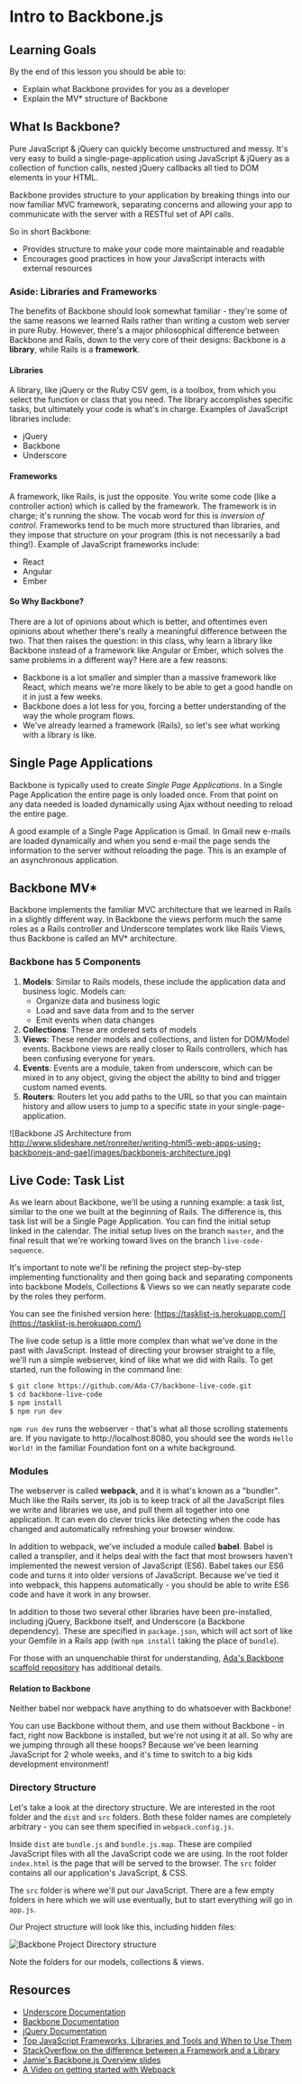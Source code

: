 # Intro to Backbone.js

## Learning Goals

By the end of this lesson you should be able to:

- Explain what Backbone provides for you as a developer
- Explain the MV\* structure of Backbone

## What Is Backbone?

Pure JavaScript & jQuery can quickly become unstructured and messy.  It's very easy to build a single-page-application using JavaScript & jQuery as a collection of function calls, nested jQuery callbacks all tied to DOM elements in your HTML.  

Backbone provides structure to your application by breaking things into our now familiar MVC framework, separating concerns and allowing your app to communicate with the server with a RESTful set of API calls.  

So in short Backbone:
-  Provides structure to make your code more maintainable and readable
-  Encourages good practices in how your JavaScript interacts with external resources

### Aside: Libraries and Frameworks
The benefits of Backbone should look somewhat familiar - they're some of the same reasons we learned Rails rather than writing a custom web server in pure Ruby. However, there's a major philosophical difference between Backbone and Rails, down to the very core of their designs: Backbone is a **library**, while Rails is a **framework**.

#### Libraries
A library, like jQuery or the Ruby CSV gem, is a toolbox, from which you select the function or class that you need. The library accomplishes specific tasks, but ultimately your code is what's in charge. Examples of JavaScript libraries include:
- jQuery
- Backbone
- Underscore

#### Frameworks
A framework, like Rails, is just the opposite. You write some code (like a controller action) which is called by the framework. The framework is in charge; it's running the show. The vocab word for this is _inversion of control_. Frameworks tend to be much more structured than libraries, and they impose that structure on your program (this is not necessarily a bad thing!). Example of JavaScript frameworks include:
- React
- Angular
- Ember

#### So Why Backbone?
There are a lot of opinions about which is better, and oftentimes even opinions about whether there's really a meaningful difference between the two. That then raises the question: in this class, why learn a library like Backbone instead of a framework like Angular or Ember, which solves the same problems in a different way? Here are a few reasons:
- Backbone is a lot smaller and simpler than a massive framework like React, which means we're more likely to be able to get a good handle on it in just a few weeks.
- Backbone does a lot less for you, forcing a better understanding of the way the whole program flows.
- We've already learned a framework (Rails), so let's see what working with a library is like.

## Single Page Applications

Backbone is typically used to create *Single Page Applications*.  In a Single Page Application the entire page is only loaded once.  From that point on any data needed is loaded dynamically using Ajax without needing to reload the entire page.  

A good example of a Single Page Application is Gmail.  In Gmail new e-mails are loaded dynamically and when you send e-mail the page sends the information to the server without reloading the page.  This is an example of an asynchronous application.

## Backbone MV\*

Backbone implements the familiar MVC architecture that we learned in Rails in a slightly different way. In Backbone the views perform much the same roles as a Rails controller and Underscore templates work like Rails Views, thus Backbone is called an MV\* architecture.

### Backbone has 5 Components
1. **Models**: Similar to Rails models, these include the application data and business logic. Models can:
	- Organize data and business logic
	- Load and save data from and to the server
	- Emit events when data changes
1. **Collections**: These are ordered sets of models
1. **Views**: These render models and collections, and listen for DOM/Model events. Backbone views are really closer to Rails controllers, which has been confusing everyone for years.
1. **Events**: Events are a module, taken from underscore, which can be mixed in to any object, giving the object the ability to bind and trigger custom named events.
1. **Routers**: Routers let you add paths to the URL so that you can maintain history and allow users to jump to a specific state in your single-page-application.

![Backbone JS Architecture from http://www.slideshare.net/ronreiter/writing-html5-web-apps-using-backbonejs-and-gae](images/backbonejs-architecture.jpg)

## Live Code: Task List
As we learn about Backbone, we'll be using a running example: a task list, similar to the one we built at the beginning of Rails. The difference is, this task list will be a Single Page Application. You can find the initial setup linked in the calendar. The initial setup lives on the branch `master`, and the final result that we're working toward lives on the branch `live-code-sequence`.  

It's important to note we'll be refining the project step-by-step implementing functionality and then going back and separating components into backbone Models, Collections & Views so we can neatly separate code by the roles they perform.

You can see the finished version here: [https://tasklist-js.herokuapp.com/](https://tasklist-js.herokuapp.com/) 

The live code setup is a little more complex than what we've done in the past with JavaScript. Instead of directing your browser straight to a file, we'll run a simple webserver, kind of like what we did with Rails. To get started, run the following in the command line:

```bash
$ git clone https://github.com/Ada-C7/backbone-live-code.git
$ cd backbone-live-code
$ npm install
$ npm run dev
```

`npm run dev` runs the webserver - that's what all those scrolling statements are. If you navigate to http://localhost:8080, you should see the words `Hello World!` in the familiar Foundation font on a white background.

### Modules
The webserver is called **webpack**, and it is what's known as a "bundler". Much like the Rails server, its job is to keep track of all the JavaScript files we write and libraries we use, and pull them all together into one application. It can even do clever tricks like detecting when the code has changed and automatically refreshing your browser window.

In addition to webpack, we've included a module called **babel**. Babel is called a transpiler, and it helps deal with the fact that most browsers haven't implemented the newest version of JavaScript (ES6). Babel takes our ES6 code and turns it into older versions of JavaScript. Because we've tied it into webpack, this happens automatically - you should be able to write ES6 code and have it work in any browser.

In addition to those two several other libraries have been pre-installed, including jQuery, Backbone itself, and Underscore (a Backbone dependency). These are specified in `package.json`, which will act sort of like your Gemfile in a Rails app (with `npm install` taking the place of `bundle`).

For those with an unquenchable thirst for understanding, [Ada's Backbone scaffold repository](https://github.com/AdaGold/backbone-baseline) has additional details.

#### Relation to Backbone
Neither babel nor webpack have anything to do whatsoever with Backbone!

You can use Backbone without them, and use them without Backbone - in fact, right now Backbone is installed, but we're not using it at all. So why are we jumping through all these hoops? Because we've been learning JavaScript for 2 whole weeks, and it's time to switch to a big kids development environment!

### Directory Structure
Let's take a look at the directory structure. We are interested in the root folder and the  `dist` and `src` folders. Both these folder names are completely arbitrary - you can see them specified in `webpack.config.js`.

Inside `dist` are `bundle.js` and `bundle.js.map`.  These are compiled JavaScript files with all the JavaScript code we are using. In the root folder `index.html` is the page that will be served to the browser.  The `src` folder contains all our application's JavaScript, & CSS.

The `src` folder is where we'll put our JavaScript. There are a few empty folders in here which we will use eventually, but to start everything will go in `app.js`.

Our Project structure will look like this, including hidden files:

![Backbone Project Directory structure](images/backbone-project.png)

Note the folders for our models, collections & views.


## Resources
- [Underscore Documentation](http://underscorejs.org/)
- [Backbone Documentation](http://backbonejs.org/)
- [jQuery Documentation](http://api.jquery.com/)
- [Top JavaScript Frameworks, Libraries and Tools and When to Use Them](https://www.sitepoint.com/top-javascript-frameworks-libraries-tools-use/)
- [StackOverflow on the difference between a Framework and a Library](http://stackoverflow.com/questions/3057526/framework-vs-toolkit-vs-library)
- [Jamie's Backbone.js Overview slides](https://docs.google.com/presentation/d/12wG-8q4AH9UU-Z1DjANf7m--CiVTKqj9OO0rX7oMlDc/edit?usp=sharing)
- [A Video on getting started with Webpack](https://www.youtube.com/watch?v=eWmkBNBTbMM)

